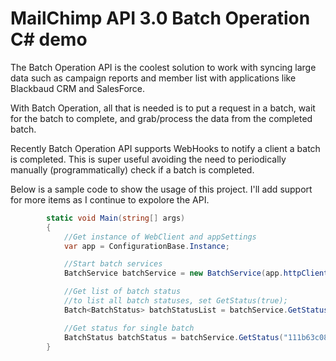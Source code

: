 # MailChimp API 3.0 Batch Operation C# demo
The Batch Operation API is the coolest solution to work with syncing large data such as campaign reports and member list with applications like Blackbaud CRM and SalesForce. 

With Batch Operation, all that is needed is to put a request in a batch, wait for the batch to complete, and grab/process the data from the completed batch. 

Recently Batch Operation API supports WebHooks to notify a client a batch is completed. This is super useful avoiding the need to periodically manually (programmatically) check if a batch is completed.

Below is a sample code to show the usage of this project. I'll add support for more items as I continue to expolore the API.
```C#
        static void Main(string[] args)
        {
            //Get instance of WebClient and appSettings
            var app = ConfigurationBase.Instance;

            //Start batch services
            BatchService batchService = new BatchService(app.httpClient, app.appSettings);

            //Get list of batch status
            //to list all batch statuses, set GetStatus(true);
            Batch<BatchStatus> batchStatusList = batchService.GetStatus();

            //Get status for single batch
            BatchStatus batchStatus = batchService.GetStatus("111b63c08b");
        }
```